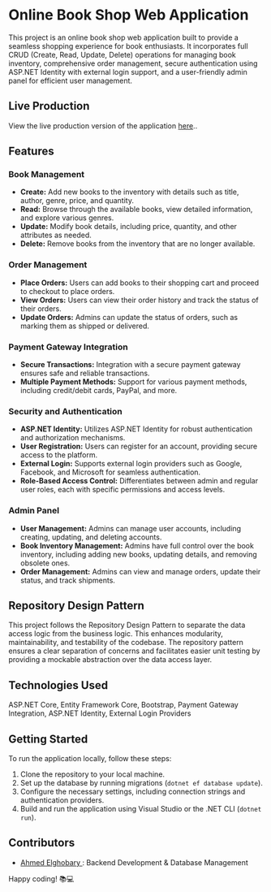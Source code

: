 # Online Book Shop Web Application

This project is an online book shop web application built to provide a seamless shopping experience for book enthusiasts. It incorporates full CRUD (Create, Read, Update, Delete) operations for managing book inventory, comprehensive order management, secure authentication using ASP.NET Identity with external login support, and a user-friendly admin panel for efficient user management.

## Live Production
View the live production version of the application  <a href="https://bookcorner.runasp.net/" target="_blank">here</a>..


## Features

### Book Management
- **Create:** Add new books to the inventory with details such as title, author, genre, price, and quantity.
- **Read:** Browse through the available books, view detailed information, and explore various genres.
- **Update:** Modify book details, including price, quantity, and other attributes as needed.
- **Delete:** Remove books from the inventory that are no longer available.

### Order Management
- **Place Orders:** Users can add books to their shopping cart and proceed to checkout to place orders.
- **View Orders:** Users can view their order history and track the status of their orders.
- **Update Orders:** Admins can update the status of orders, such as marking them as shipped or delivered.

### Payment Gateway Integration
- **Secure Transactions:** Integration with a secure payment gateway ensures safe and reliable transactions.
- **Multiple Payment Methods:** Support for various payment methods, including credit/debit cards, PayPal, and more.

### Security and Authentication
- **ASP.NET Identity:** Utilizes ASP.NET Identity for robust authentication and authorization mechanisms.
- **User Registration:** Users can register for an account, providing secure access to the platform.
- **External Login:** Supports external login providers such as Google, Facebook, and Microsoft for seamless authentication.
- **Role-Based Access Control:** Differentiates between admin and regular user roles, each with specific permissions and access levels.

### Admin Panel
- **User Management:** Admins can manage user accounts, including creating, updating, and deleting accounts.
- **Book Inventory Management:** Admins have full control over the book inventory, including adding new books, updating details, and removing obsolete ones.
- **Order Management:** Admins can view and manage orders, update their status, and track shipments.

## Repository Design Pattern
This project follows the Repository Design Pattern to separate the data access logic from the business logic. This enhances modularity, maintainability, and testability of the codebase. The repository pattern ensures a clear separation of concerns and facilitates easier unit testing by providing a mockable abstraction over the data access layer.

## Technologies Used
ASP.NET Core, Entity Framework Core, Bootstrap, Payment Gateway Integration, ASP.NET Identity, External Login Providers

## Getting Started
To run the application locally, follow these steps:
1. Clone the repository to your local machine.
2. Set up the database by running migrations (`dotnet ef database update`).
3. Configure the necessary settings, including connection strings and authentication providers.
4. Build and run the application using Visual Studio or the .NET CLI (`dotnet run`).

## Contributors

- [Ahmed Elghobary ](https://www.linkedin.com/in/ahmed-elghobary/): Backend Development & Database Management

 Happy coding! 📚💻
